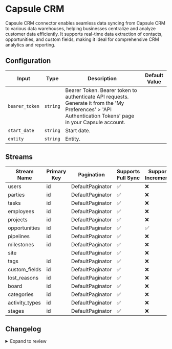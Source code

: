 # Capsule CRM
Capsule CRM connector  enables seamless data syncing from Capsule CRM to various data warehouses, helping businesses centralize and analyze customer data efficiently. It supports real-time data extraction of contacts, opportunities, and custom fields, making it ideal for comprehensive CRM analytics and reporting.

## Configuration

| Input | Type | Description | Default Value |
|-------|------|-------------|---------------|
| `bearer_token` | `string` | Bearer Token. Bearer token to authenticate API requests. Generate it from the &#39;My Preferences&#39; &gt; &#39;API Authentication Tokens&#39; page in your Capsule account. |  |
| `start_date` | `string` | Start date.  |  |
| `entity` | `string` | Entity.  |  |

## Streams
| Stream Name | Primary Key | Pagination | Supports Full Sync | Supports Incremental |
|-------------|-------------|------------|---------------------|----------------------|
| users | id | DefaultPaginator | ✅ |  ❌  |
| parties | id | DefaultPaginator | ✅ |  ❌  |
| tasks | id | DefaultPaginator | ✅ |  ❌  |
| employees | id | DefaultPaginator | ✅ |  ❌  |
| projects | id | DefaultPaginator | ✅ |  ❌  |
| opportunities | id | DefaultPaginator | ✅ |  ✅  |
| pipelines | id | DefaultPaginator | ✅ |  ❌  |
| milestones | id | DefaultPaginator | ✅ |  ❌  |
| site |  | DefaultPaginator | ✅ |  ❌  |
| tags | id | DefaultPaginator | ✅ |  ❌  |
| custom_fields | id | DefaultPaginator | ✅ |  ❌  |
| lost_reasons | id | DefaultPaginator | ✅ |  ❌  |
| board | id | DefaultPaginator | ✅ |  ❌  |
| categories | id | DefaultPaginator | ✅ |  ❌  |
| activity_types | id | DefaultPaginator | ✅ |  ❌  |
| stages | id | DefaultPaginator | ✅ |  ❌  |

## Changelog

<details>
  <summary>Expand to review</summary>

| Version          | Date              | Pull Request | Subject        |
|------------------|-------------------|--------------|----------------|
| 0.0.4 | 2024-12-14 | [49566](https://github.com/airbytehq/airbyte/pull/49566) | Update dependencies |
| 0.0.3 | 2024-12-12 | [49314](https://github.com/airbytehq/airbyte/pull/49314) | Update dependencies |
| 0.0.2 | 2024-12-11 | [49028](https://github.com/airbytehq/airbyte/pull/49028) | Starting with this version, the Docker image is now rootless. Please note that this and future versions will not be compatible with Airbyte versions earlier than 0.64 |
| 0.0.1 | 2024-11-09 | | Initial release by [@bishalbera](https://github.com/bishalbera) via Connector Builder |

</details>
